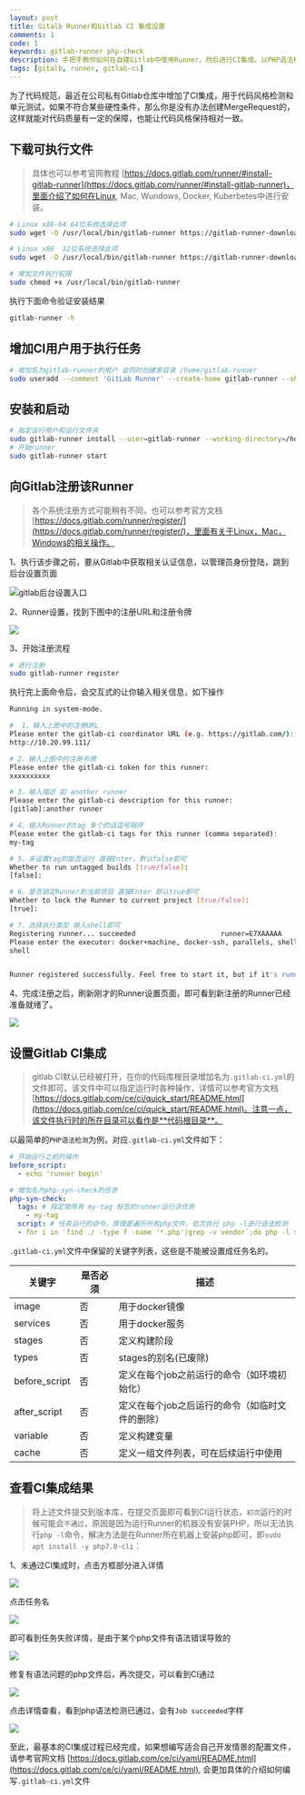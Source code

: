 ```yaml
---
layout: post
title: Gitalb Runner和Gitlab CI 集成设置
comments: 1
code: 1
keywords: gitlab-runner php-check
description: 手把手教你如何在自建Gitlab中使用Runner，然后进行CI集成。以PHP语法检测为例
tags: [gitalb, runner, gitlab-ci]
---
```


为了代码规范，最近在公司私有Gitlab仓库中增加了CI集成，用于代码风格检测和单元测试，如果不符合某些硬性条件，那么你是没有办法创建MergeRequest的，这样就能对代码质量有一定的保障，也能让代码风格保持相对一致。


## 下载可执行文件

> 具体也可以参考官网教程 [https://docs.gitlab.com/runner/#install-gitlab-runner](https://docs.gitlab.com/runner/#install-gitlab-runner)，里面介绍了如何在Linux, Mac, Wundows, Docker, Kuberbetes中进行安装。

```bash
# Linux x86-64 64位系统选择此项
sudo wget -O /usr/local/bin/gitlab-runner https://gitlab-runner-downloads.s3.amazonaws.com/latest/binaries/gitlab-runner-linux-amd64

# Linux x86  32位系统选择此项
sudo wget -O /usr/local/bin/gitlab-runner https://gitlab-runner-downloads.s3.amazonaws.com/latest/binaries/gitlab-runner-linux-386

# 增加文件执行权限
sudo chmod +x /usr/local/bin/gitlab-runner
```

执行下面命令验证安装结果

```bash
gitlab-runner -h
```

## 增加CI用户用于执行任务

```bash
# 增加名为gitlab-runner的用户 会同时创建家目录 /home/gitlab-runner
sudo useradd --comment 'GitLab Runner' --create-home gitlab-runner --shell /bin/bash
```

## 安装和启动

```bash
# 指定运行用户和运行文件夹
sudo gitlab-runner install --user=gitlab-runner --working-directory=/home/gitlab-runner
# 开始runner
sudo gitlab-runner start
```

## 向Gitlab注册该Runner

> 各个系统注册方式可能稍有不同，也可以参考官方文档 [https://docs.gitlab.com/runner/register/](https://docs.gitlab.com/runner/register/)，里面有关于Linux，Mac，Windows的相关操作。

1、执行该步骤之前，要从Gitlab中获取相关认证信息，以管理员身份登陆，跳到后台设置页面

![gitlab后台设置入口](https://imgup.qii404.xyz/blog/5d11c0e90c76b.jpg)

2、Runner设置，找到下图中的注册URL和注册令牌

![](https://imgup.qii404.xyz/blog/5d11c0e9a9d40.jpg)

3、开始注册流程

```bash
# 进行注册
sudo gitlab-runner register
```

执行完上面命令后，会交互式的让你输入相关信息，如下操作

```bash
Running in system-mode.

#  1、输入上图中的注册URL
Please enter the gitlab-ci coordinator URL (e.g. https://gitlab.com/):
http://10.20.99.111/

# 2、输入上图中的注册令牌
Please enter the gitlab-ci token for this runner:
xxxxxxxxxx

# 3、输入描述 如 another runner
Please enter the gitlab-ci description for this runner:
[gitlab]:another runner

# 4、输入Runner的tag 多个的话逗号隔开
Please enter the gitlab-ci tags for this runner (comma separated):
my-tag

# 5、未设置tag的能否运行 直接Enter，默认false即可
Whether to run untagged builds [true/false]:
[false]:

# 6、是否锁定Runner到当前项目 直接Enter 默认true即可
Whether to lock the Runner to current project [true/false]:
[true]:

# 7、选择执行类型 输入shell即可
Registering runner... succeeded                     runner=E7XAAAAA
Please enter the executor: docker+machine, docker-ssh, parallels, shell, ssh, virtualbox, docker-ssh+machine, kubernetes, docker:
shell


Runner registered successfully. Feel free to start it, but if it's running already the config should be automatically reloaded!
```

4、完成注册之后，刷新刚才的Runner设置页面，即可看到新注册的Runner已经准备就绪了。

![](https://imgup.qii404.xyz/blog/5d11c0eb84d47.jpg)


## 设置Gitlab CI集成

> gitlab CI默认已经被打开，在你的代码库根目录增加名为`.gitlab-ci.yml`的文件即可。该文件中可以指定运行时各种操作，详情可以参考官方文档 [https://docs.gitlab.com/ce/ci/quick_start/README.html](https://docs.gitlab.com/ce/ci/quick_start/README.html)。注意一点，该文件执行时的所在目录可以看作是**代码根目录**。


以最简单的`PHP语法检测`为例，对应`.gitlab-ci.yml`文件如下：

```yml
# 开始运行之前的操作
before_script:
  - echo 'runner begin'

# 增加名为php-syn-check的任务
php-syn-check:
  tags: # 指定使用有 my-tag 标签的runner运行该任务
    - my-tag
  script: # 任务运行的命令，原理是遍历所有php文件，依次执行 php -l进行语法检测
  - for i in `find ./ -type f -name '*.php'|grep -v vendor`;do php -l $i;error_code=$?;if [ $error_code != 0 ]; then;exit $error_code;fi;done;

```

`.gitlab-ci.yml`文件中保留的关键字列表，这些是不能被设置成任务名的。

|关键字| 是否必须|    描述|
|----|----|----|
|image|   否|   用于docker镜像|
|services|    否|   用于docker服务|
|stages|  否|   定义构建阶段|
|types|   否|   stages的别名(已废除)|
|before_script|   否|   定义在每个job之前运行的命令（如环境初始化）|
|after_script|    否|   定义在每个job之后运行的命令（如临时文件的删除）|
|variable|    否|   定义构建变量|
|cache|   否|   定义一组文件列表，可在后续运行中使用|



## 查看CI集成结果

> 将上述文件提交到版本库，在提交页面即可看到CI运行状态，`初次`运行的时候可能会`不通过`，原因是因为运行Runner的机器没有安装PHP，所以无法执行`php -l`命令，解决方法是在Runner所在机器上安装php即可，即`sudo apt install -y php7.0-cli`：

1、未通过CI集成时，点击方框部分进入详情

![](https://imgup.qii404.xyz/blog/5d11c0ecbd1ae.jpg)

点击任务名

![](https://imgup.qii404.xyz/blog/5d11c0ed7c249.jpg)

即可看到任务失败详情，是由于某个php文件有语法错误导致的

![](https://imgup.qii404.xyz/blog/5d11c0ee3e95b.jpg)

修复有语法问题的php文件后，再次提交，可以看到CI通过

![](https://imgup.qii404.xyz/blog/5d11c0ef5f2ef.jpg)

点击详情查看，看到php语法检测已通过，会有`Job succeeded`字样

![](https://imgup.qii404.xyz/blog/5d11c0f0092e8.jpg)

至此，最基本的CI集成过程已经完成，如果想编写适合自己开发情景的配置文件，请参考官网文档 [https://docs.gitlab.com/ce/ci/yaml/README.html](https://docs.gitlab.com/ce/ci/yaml/README.html), 会更加具体的介绍如何编写`.gitlab-ci.yml`文件
